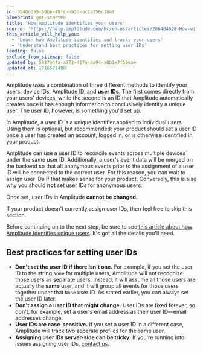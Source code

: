 ```yaml
---
id: 0540d355-59be-49fc-b93d-ac1a256c38af
blueprint: get-started
title: 'How Amplitude identifies your users'
source: 'https://help.amplitude.com/hc/en-us/articles/206404628-How-will-you-identify-your-users-'
this_article_will_help_you:
  - 'Learn how Amplitude identifies and tracks your users'
  - 'Understand best practices for setting user IDs'
landing: false
exclude_from_sitemap: false
updated_by: 5817a4fa-a771-417a-aa94-a0b1e7f55eae
updated_at: 1716571480
---
```

Amplitude uses a combination of three different methods to identify your users: device IDs, Amplitude ID, and **user IDs**. The first comes directly from your users' devices, while the second is an ID that Amplitude automatically creates once it has enough information to conclusively identify a unique user. The user ID, however, is something you'd set up.

In Amplitude, a user ID is a unique identifier applied to individual users. Using them is optional, but recommended: your product should set a user ID once a user has created an account, logged in, or is otherwise identified in your product.

Amplitude can use a user ID to reconcile events across multiple devices under the same user ID. Additionally, a user's event data will be merged on the backend so that all anonymous events prior to the assignment of a user ID will be connected to the correct user. For this reason, you can wait to assign user IDs if that makes sense for your product. Conversely, this is also why you should **not** set user IDs for anonymous users.

Once set, user IDs in Amplitude **cannot be changed**.

If your product doesn't currently assign user IDs, then feel free to skip this section.

Before continuing on to the next step, be sure to see [this article about how Amplitude identifies unique users](/cdp/sources/instrument-track-unique-users). It's got all the details you'll need.

## Best practices for setting user IDs

* **Don't set the user ID if there isn't one.** For example, if you set the user ID to the string `None`  for multiple users, Amplitude will not recognize those users as separate users. Instead, it will assume all those users are actually the **same** user, and it will group all events for those users together under that `None`  user ID. As stated earlier, you can always set the user ID later.
* **Don't assign a user ID that might change.** User IDs are fixed forever, so don't, for example, set a user's email address as their user ID—email addresses change.
* **User IDs are case-sensitive.** If you set a user ID in a different case, Amplitude will track two separate profiles for the same user.
* **Assigning user IDs server-side can be tricky.** If you're running into issues assigning user IDs, [contact us](/hc/en-us/requests/new).